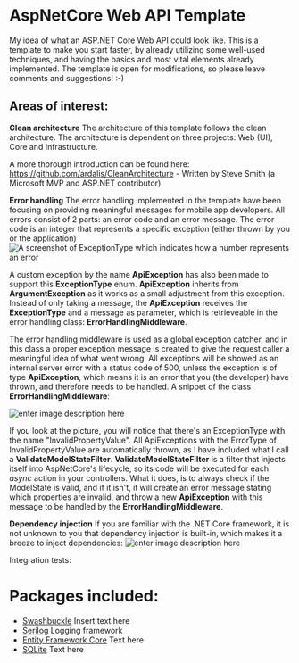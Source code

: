 # AspNetCore Web API Template
My idea of what an ASP.NET Core Web API could look like. This is a template to make you start faster, by already utilizing some well-used techniques, and having the basics and most vital elements already implemented. 
The template is open for modifications, so please leave comments and suggestions! :-)



## Areas of interest:

**Clean architecture**
The architecture of this template follows the clean architecture. The architecture is dependent on three projects: Web (UI), Core and Infrastructure.

A more thorough introduction can be found here: https://github.com/ardalis/CleanArchitecture - Written by Steve Smith (a Microsoft MVP and ASP.NET contributor)

**Error handling**
The error handling implemented in the template have been focusing on providing meaningful messages for mobile app developers. All errors consist of 2 parts: an error code and an error message.
The error code is an integer that represents a specific exception (either thrown by you or the application)
![A screenshot of ExceptionType which indicates how a number represents an error](https://i.imgur.com/C8bpfu2.png)

A custom exception by the name **ApiException** has also been made to support this **ExceptionType** enum.
**ApiException** inherits from **ArgumentException** as it works as a small adjustment from this exception. Instead of only taking a message, the **ApiException** receives the **ExceptionType** and a message as parameter,  which is retrieveable in the error handling class: **ErrorHandlingMiddleware**.

The error handling middleware is used as a global exception catcher, and in this class a proper exception message is created to give the request caller a meaningful idea of what went wrong.
All exceptions will be showed as an internal server error with a status code of 500, unless the exception is of type **ApiException**, which means it is an error that you (the developer) have thrown, and therefore needs to be handled.
A snippet of the class **ErrorHandlingMiddleware**:

![enter image description here](https://i.imgur.com/TkVTWDP.png)

If you look at the picture, you will notice that there's an ExceptionType with the name "InvalidPropertyValue". All ApiExceptions with the ErrorType of InvalidPropertyValue are automatically thrown, as I have included what I call a **ValidateModelStateFilter**. **ValidateModelStateFilter** is a filter that injects itself into AspNetCore's lifecycle, so its code will be executed for each *async* action in your controllers. What it does, is to always check if the ModelState is valid, and if it isn't, it will create an error message stating which properties are invalid, and throw a new **ApiException** with this message to be handled by the **ErrorHandlingMiddleware**.


**Dependency injection**
If you are familiar with the .NET Core framework, it is not unknown to you that dependency injection is built-in, which makes it a breeze to inject dependencies:
![enter image description here](https://i.imgur.com/fNDJ1CR.png)


Integration tests:



# Packages included:
* [Swashbuckle](https://github.com/domaindrivendev/Swashbuckle)
        Insert text here
* [Serilog](https://github.com/serilog/serilog-aspnetcore)
        Logging framework
* [Entity Framework Core](https://github.com/aspnet/EntityFrameworkCore)
        Text here
* [SQLite](https://github.com/aspnet/Microsoft.Data.Sqlite)
		Text here


